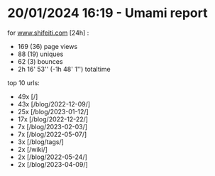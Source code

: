 # 20/01/2024 16:19 - Umami report
for www.shifeiti.com [24h] :

 - 169 (36) page views
 - 88 (19) uniques
 - 62 (3) bounces
 - 2h 16' 53'' (-1h 48' 1'') totaltime


top 10 urls:
 - 49x [/]
 - 43x [/blog/2022-12-09/]
 - 25x [/blog/2023-01-12/]
 - 17x [/blog/2022-12-22/]
 - 7x [/blog/2023-02-03/]
 - 7x [/blog/2022-05-07/]
 - 3x [/blog/tags/]
 - 2x [/wiki/]
 - 2x [/blog/2022-05-24/]
 - 2x [/blog/2023-04-09/]


